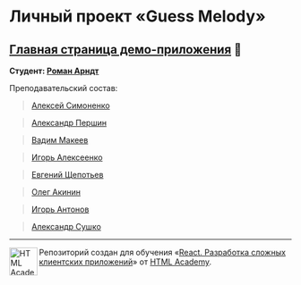 # Личный проект «Guess Melody»

## [Главная страница демо-приложения](https://guess-melody-client.herokuapp.com/) 🐾

**Студент: [Роман Арндт](https://htmlacademy.ru/profile/romuelson)**

Преподавательский состав:
> [Алексей Симоненко](https://github.com/meritt)

> [Александр Першин](https://habr.com/ru/users/AlexPershin/)

> [Вадим Макеев](https://github.com/pepelsbey)

> [Игорь Алексеенко](https://github.com/o0)

> [Евгений Щепотьев](https://github.com/zeckson)

> [Олег Акинин](https://github.com/kicumkicum)

> [Игорь Антонов](https://github.com/AntonovIgor)

> [Александр Сушко](https://github.com/sashasushko)

---

<a href="https://htmlacademy.ru/profession/react"><img align="left" width="50" height="50" title="HTML Academy" src="https://up.htmlacademy.ru/static/img/intensive/react/logo-for-github.png"></a>

Репозиторий создан для обучения «[React. Разработка сложных клиентских приложений](https://htmlacademy.ru/profession/react)» от [HTML Academy](https://htmlacademy.ru).
